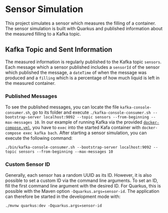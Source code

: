 # Sensor Simulation

This project simulates a sensor which measures the filling of a container. The sensor simulation is built with Quarkus 
and published information about the measured filling to a Kafka topic.

## Kafka Topic and Sent Information

The measured information is regularly published to the Kafka topic `sensors`. Each message which a sensor published 
includes a `sensorId` of the sensor which published the message, a `dateTime` of when the message was produced and a 
`filling` which is a percentage of how much liquid is left in the measured container.

### Published Messages

To see the published messages, you can locate the file `kafka-console-consumer.sh`, go to its folder and execute 
`./kafka-console-consumer.sh --bootstrap-server localhost:9092 --topic sensors --from-beginning --max-messages 10`. In 
our example of running Kafka via the provided [`docker-compose.yml`](../infrastructure/docker-compose.yml), you have to 
`exec` into the started Kafa container with `docker-compose exec kafka bach`. After starting a sensor simulation, you 
can execute the following command:

```shell script
./bin/kafka-console-consumer.sh --bootstrap-server localhost:9092 --topic sensors --from-beginning --max-messages 10
```

### Custom Sensor ID

Generally, each sensor has a random UUID as its ID. However, it is also possible to set a custom ID via the command line 
arguments. To set an ID, fill the first command line argument with the desired ID. For Quarkus, this is possible with 
the Maven option `-Dquarkus.args=sensor-id`. The application can therefore be started in the development mode with:

```shell script
./mvnw quarkus:dev -Dquarkus.args=sensor-id
```

[comment]: <> (## Running the application in dev mode)

[comment]: <> (You can run your application in dev mode that enables live coding using:)

[comment]: <> (```shell script)

[comment]: <> (./mvnw compile quarkus:dev)

[comment]: <> (```)

[comment]: <> (> **_NOTE:_**  Quarkus now ships with a Dev UI, which is available in dev mode only at http://localhost:8080/q/dev/.)

[comment]: <> (## Packaging and running the application)

[comment]: <> (The application can be packaged using:)

[comment]: <> (```shell script)

[comment]: <> (./mvnw package)

[comment]: <> (```)

[comment]: <> (It produces the `quarkus-run.jar` file in the `target/quarkus-app/` directory. Be aware that it’s not an _über-jar_ as)

[comment]: <> (the dependencies are copied into the `target/quarkus-app/lib/` directory.)

[comment]: <> (If you want to build an _über-jar_, execute the following command:)

[comment]: <> (```shell script)

[comment]: <> (./mvnw package -Dquarkus.package.type=uber-jar)

[comment]: <> (```)

[comment]: <> (The application is now runnable using `java -jar target/quarkus-app/quarkus-run.jar`.)

[comment]: <> (## Creating a native executable)

[comment]: <> (You can create a native executable using:)

[comment]: <> (```shell script)

[comment]: <> (./mvnw package -Pnative)

[comment]: <> (```)

[comment]: <> (Or, if you don't have GraalVM installed, you can run the native executable build in a container using:)

[comment]: <> (```shell script)

[comment]: <> (./mvnw package -Pnative -Dquarkus.native.container-build=true)

[comment]: <> (```)

[comment]: <> (You can then execute your native executable with: `./target/sensor-1.0-SNAPSHOT-runner`)

[comment]: <> (If you want to learn more about building native executables, please consult https://quarkus.io/guides/maven-tooling.html)

[comment]: <> (.)
